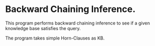 # Backward Chaining Inference.
This program performs backward chaining inference to see if a given knowledge base satisfies the query.

The program takes simple Horn-Clauses as KB.
